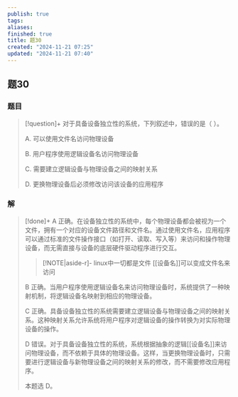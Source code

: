 ```yaml
---
publish: true
tags: 
aliases: 
finished: true
title: 题30
created: "2024-11-21 07:25"
updated: "2024-11-21 07:40"
---
```

## 题30
### 题目
> [!question]+
> 对于具备设备独立性的系统，下列叙述中，错误的是（ ）。
> 
> A. 可以使用文件名访问物理设备
> 
> B. 用户程序使用逻辑设备名访问物理设备
> 
> C. 需要建立逻辑设备与物理设备之间的映射关系
> 
> D. 更换物理设备后必须修改访问该设备的应用程序
### 解
> [!done]+
> A 正确。在设备独立性的系统中，每个物理设备都会被视为一个文件，拥有一个对应的设备文件路径和文件名。通过使用文件名，应用程序可以通过标准的文件操作接口（如打开、读取、写入等）来访问和操作物理设备，而无需直接与设备的底层硬件驱动程序进行交互。
> 
> > [!NOTE|aside-r]- linux中一切都是文件
> > [[设备名]]可以变成文件名来访问
> 
> B 正确。当用户程序使用逻辑设备名来访问物理设备时，系统提供了一种映射机制，将逻辑设备名映射到相应的物理设备。
> 
> C 正确。具备设备独立性的系统需要建立逻辑设备与物理设备之间的映射关系。这种映射关系允许系统将用户程序对逻辑设备的操作转换为对实际物理设备的操作。
> 
> D 错误。对于具备设备独立性的系统，系统根据抽象的逻辑[[设备名]]来访问物理设备，而不依赖于具体的物理设备。这样，当更换物理设备时，只需要进行逻辑设备与新物理设备之间的映射关系的修改，而不需要修改应用程序。
> 
> 本题选 D。